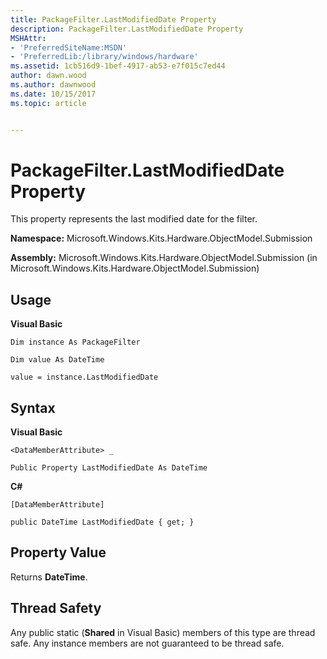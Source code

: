 ```yaml
---
title: PackageFilter.LastModifiedDate Property
description: PackageFilter.LastModifiedDate Property
MSHAttr:
- 'PreferredSiteName:MSDN'
- 'PreferredLib:/library/windows/hardware'
ms.assetid: 1cb516d9-1bef-4917-ab53-e7f015c7ed44
author: dawn.wood
ms.author: dawnwood
ms.date: 10/15/2017
ms.topic: article


---
```


# PackageFilter.LastModifiedDate Property


This property represents the last modified date for the filter.

**Namespace:** Microsoft.Windows.Kits.Hardware.ObjectModel.Submission

**Assembly:** Microsoft.Windows.Kits.Hardware.ObjectModel.Submission (in Microsoft.Windows.Kits.Hardware.ObjectModel.Submission)

## <span id="Usage"></span><span id="usage"></span><span id="USAGE"></span>Usage


**Visual Basic**

`Dim instance As PackageFilter`

`Dim value As DateTime`

`value = instance.LastModifiedDate`

## <span id="Syntax"></span><span id="syntax"></span><span id="SYNTAX"></span>Syntax


**Visual Basic**

`<DataMemberAttribute> _`

`Public Property LastModifiedDate As DateTime`

**C#**

`[DataMemberAttribute]`

`public DateTime LastModifiedDate { get; }`

## <span id="Property_Value"></span><span id="property_value"></span><span id="PROPERTY_VALUE"></span>Property Value


Returns **DateTime**.

## <span id="Thread_Safety"></span><span id="thread_safety"></span><span id="THREAD_SAFETY"></span>Thread Safety


Any public static (**Shared** in Visual Basic) members of this type are thread safe. Any instance members are not guaranteed to be thread safe.

 

 






